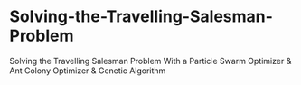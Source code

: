 # Solving-the-Travelling-Salesman-Problem
Solving the Travelling Salesman Problem With a Particle Swarm Optimizer &amp; Ant Colony Optimizer &amp; Genetic Algorithm
